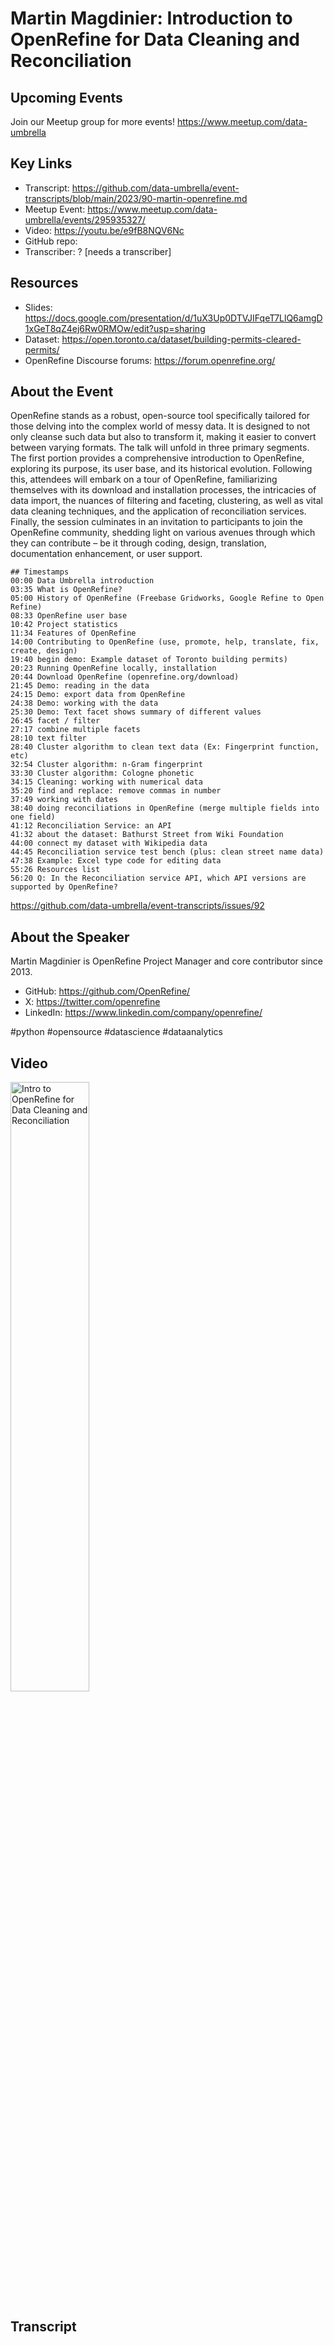 # Martin Magdinier:  Introduction to OpenRefine for Data Cleaning and Reconciliation

## Upcoming Events
Join our Meetup group for more events!
https://www.meetup.com/data-umbrella

## Key Links
- Transcript: https://github.com/data-umbrella/event-transcripts/blob/main/2023/90-martin-openrefine.md
- Meetup Event: https://www.meetup.com/data-umbrella/events/295935327/
- Video: https://youtu.be/e9fB8NQV6Nc
- GitHub repo:  
- Transcriber:  ? [needs a transcriber]

## Resources
- Slides: https://docs.google.com/presentation/d/1uX3Up0DTVJIFqeT7LlQ6amgD1xGeT8qZ4ej6Rw0RMOw/edit?usp=sharing
- Dataset: https://open.toronto.ca/dataset/building-permits-cleared-permits/
- OpenRefine Discourse forums: https://forum.openrefine.org/

## About the Event
OpenRefine stands as a robust, open-source tool specifically tailored for those delving into the complex world of messy data. It is designed to not only cleanse such data but also to transform it, making it easier to convert between varying formats.
The talk will unfold in three primary segments. The first portion provides a comprehensive introduction to OpenRefine, exploring its purpose, its user base, and its historical evolution. Following this, attendees will embark on a tour of OpenRefine, familiarizing themselves with its download and installation processes, the intricacies of data import, the nuances of filtering and faceting, clustering, as well as vital data cleaning techniques, and the application of reconciliation services. Finally, the session culminates in an invitation to participants to join the OpenRefine community, shedding light on various avenues through which they can contribute – be it through coding, design, translation, documentation enhancement, or user support.

```
## Timestamps
00:00 Data Umbrella introduction
03:35 What is OpenRefine?
05:00 History of OpenRefine (Freebase Gridworks, Google Refine to Open Refine)
08:33 OpenRefine user base
10:42 Project statistics
11:34 Features of OpenRefine
14:00 Contributing to OpenRefine (use, promote, help, translate, fix, create, design)
19:40 begin demo: Example dataset of Toronto building permits)
20:23 Running OpenRefine locally, installation
20:44 Download OpenRefine (openrefine.org/download)
21:45 Demo: reading in the data
24:15 Demo: export data from OpenRefine
24:38 Demo: working with the data
25:30 Demo: Text facet shows summary of different values
26:45 facet / filter
27:17 combine multiple facets
28:10 text filter
28:40 Cluster algorithm to clean text data (Ex: Fingerprint function, etc)
32:54 Cluster algorithm: n-Gram fingerprint
33:30 Cluster algorithm: Cologne phonetic
34:15 Cleaning: working with numerical data
35:20 find and replace: remove commas in number
37:49 working with dates
38:40 doing reconciliations in OpenRefine (merge multiple fields into one field)
41:12 Reconciliation Service: an API
41:32 about the dataset: Bathurst Street from Wiki Foundation
44:00 connect my dataset with Wikipedia data
44:45 Reconciliation service test bench (plus: clean street name data)
47:38 Example: Excel type code for editing data
55:26 Resources list
56:20 Q: In the Reconciliation service API, which API versions are supported by OpenRefine?
```

https://github.com/data-umbrella/event-transcripts/issues/92

## About the Speaker
Martin Magdinier is OpenRefine Project Manager and core contributor since 2013.

- GitHub:  https://github.com/OpenRefine/
- X: https://twitter.com/openrefine
- LinkedIn: https://www.linkedin.com/company/openrefine/

#python #opensource #datascience #dataanalytics

## Video
<a href="http://www.youtube.com/watch?feature=player_embedded&e9fB8NQV6Nc" target="_blank"><img src="http://img.youtube.com/vi/e9fB8NQV6Nc/0.jpg"
alt="Intro to OpenRefine for Data Cleaning and Reconciliation" width="50%" /></a>

 

## Transcript
